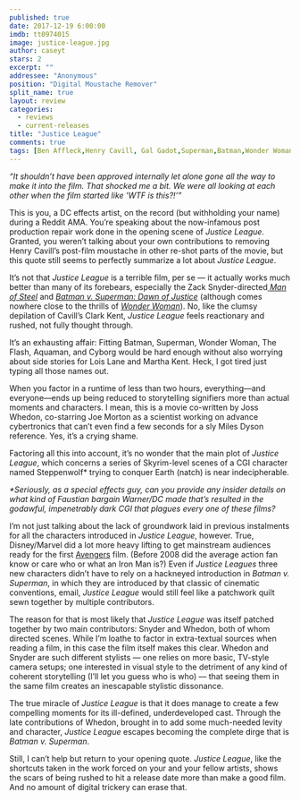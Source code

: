 ```yaml
---
published: true
date: 2017-12-19 6:00:00
imdb: tt0974015
image: justice-league.jpg
author: caseyt
stars: 2
excerpt: ""
addressee: "Anonymous"
position: "Digital Moustache Remover"
split_name: true
layout: review
categories: 
  - reviews
  - current-releases
title: "Justice League"
comments: true
tags: [Ben Affleck,Henry Cavill, Gal Gadot,Superman,Batman,Wonder Woman, DC,comics]
---
```


_“It shouldn’t have been approved internally let alone gone all the way to make it into the film. That shocked me a bit. We were all looking at each other when the film started like ’WTF is this?!’”_

This is you, a DC effects artist, on the record (but withholding your name) during a Reddit AMA.  You’re speaking about the now-infamous post production repair work done in the opening scene of _Justice League_. Granted, you weren’t talking about your own contributions to removing Henry Cavill’s post-film moustache in other re-shot parts of the movie, but this quote still seems to perfectly summarize a lot about _Justice League_.

It’s not that _Justice League_ is a terrible film, per se — it actually works much better than many of its forebears, especially the Zack Snyder-directed[ _Man of Steel_](http://www.dearcastandcrew.com/content/2013/6/14/man-of-steel.html) and [_Batman v. Superman: Dawn of Justice_](http://www.dearcastandcrew.com/content/2016/3/29/batman-v-superman-dawn-of-justice.html) (although comes nowhere close to the thrills of [_Wonder Woman_](http://www.dearcastandcrew.com/content/2017/6/16/wonder-woman.html)). No, like the clumsy depilation of Cavill’s Clark Kent, _Justice League_ feels reactionary and rushed, not fully thought through.

It’s an exhausting affair: Fitting Batman, Superman, Wonder Woman, The Flash, Aquaman, and Cyborg would be hard enough without also worrying about side stories for Lois Lane and Martha Kent. Heck, I got tired just typing all those names out.

When you factor in a runtime of less than two hours, everything—and everyone—ends up being reduced to storytelling signifiers more than actual moments and characters. I mean, this is a movie co-written by Joss Whedon, co-starring Joe Morton as a scientist working on advance cybertronics that can’t even find a few seconds for a sly Miles Dyson reference. Yes, it’s a crying shame.

Factoring all this into account, it’s no wonder that the main plot of _Justice League_, which concerns a series of Skyrim-level scenes of a CGI character named Steppenwolf* trying to conquer Earth (natch) is near indecipherable.

_*Seriously, as a special effects guy, can you provide any insider details on what kind of Faustian bargain Warner/DC made that’s resulted in the godawful, impenetrably dark CGI that plagues every one of these films?_

I’m not just talking about the lack of groundwork laid in previous instalments for all the characters introduced in _Justice League_, however. True, Disney/Marvel did a lot more heavy lifting to get mainstream audiences ready for the first [Avengers](http://www.dearcastandcrew.com/content/2012/5/11/the-avengers.html) film. (Before 2008 did the average action fan know or care who or what an Iron Man is?)  Even if _Justice Leagues_ three new characters didn’t have to rely on a hackneyed introduction in _Batman v. Superman_, in which they are introduced by that classic of cinematic conventions, email, _Justice League_ would still feel like a patchwork quilt sewn together by multiple contributors.

The reason for that is most likely that _Justice League_ was itself patched together by two main contributors: Snyder and Whedon, both of whom directed scenes. While I’m loathe to factor in extra-textual sources when reading a film, in this case the film itself makes this clear. Whedon and Snyder are such different stylists — one relies on more basic, TV-style camera setups; one interested in visual style to the detriment of any kind of coherent storytelling (I’ll let you guess who is who) — that seeing them in the same film creates an inescapable stylistic dissonance.

The true miracle of _Justice League_ is that it does manage to create a few compelling moments for its ill-defined, underdeveloped cast. Through the late contributions of Whedon, brought in to add some much-needed levity and character,  _Justice League_ escapes becoming the complete dirge that is _Batman v. Superman_.

Still, I can’t help but return to your opening quote. _Justice League_, like the shortcuts taken in the work forced on your and your fellow artists, shows the scars of being rushed to hit a release date more than make a good film. And no amount of digital trickery can erase that.
